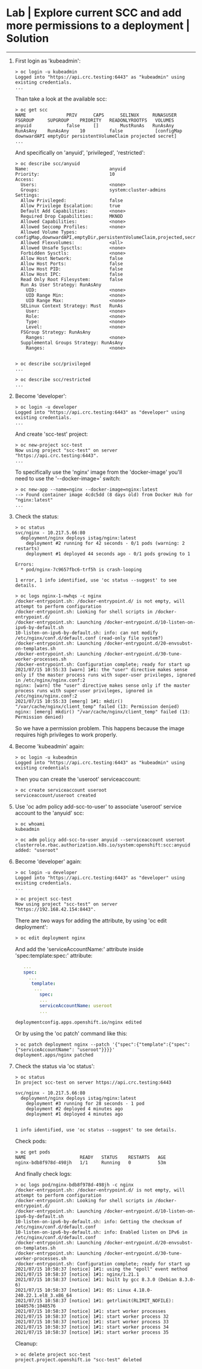 # Lab | Explore current SCC and add more permissions to a deployment | Solution

---

1. First login as 'kubeadmin':

   ```console
   > oc login -u kubeadmin
   Logged into "https://api.crc.testing:6443" as "kubeadmin" using existing credentials.
   ...
   ```

   Than take a look at the available scc:

   ```console
   > oc get scc
   NAME               PRIV      CAPS      SELINUX     RUNASUSER          FSGROUP     SUPGROUP    PRIORITY   READONLYROOTFS   VOLUMES
   anyuid             false     []        MustRunAs   RunAsAny           RunAsAny    RunAsAny    10         false            [configMap downwardAPI emptyDir persistentVolumeClaim projected secret]
   ...
   ```

   And specifically on 'anyuid', 'privileged', 'restricted':

   ```console
   > oc describe scc/anyuid
   Name:                              anyuid
   Priority:                          10
   Access:
     Users:                           <none>
     Groups:                          system:cluster-admins
   Settings:
     Allow Privileged:                false
     Allow Privilege Escalation:      true
     Default Add Capabilities:        <none>
     Required Drop Capabilities:      MKNOD
     Allowed Capabilities:            <none>
     Allowed Seccomp Profiles:        <none>
     Allowed Volume Types:            configMap,downwardAPI,emptyDir,persistentVolumeClaim,projected,secret
     Allowed Flexvolumes:             <all>
     Allowed Unsafe Sysctls:          <none>
     Forbidden Sysctls:               <none>
     Allow Host Network:              false
     Allow Host Ports:                false
     Allow Host PID:                  false
     Allow Host IPC:                  false
     Read Only Root Filesystem:       false
     Run As User Strategy: RunAsAny
       UID:                           <none>
       UID Range Min:                 <none>
       UID Range Max:                 <none>
     SELinux Context Strategy: Must   RunAs
       User:                          <none>
       Role:                          <none>
       Type:                          <none>
       Level:                         <none>
     FSGroup Strategy: RunAsAny
       Ranges:                        <none>
     Supplemental Groups Strategy: RunAsAny
       Ranges:                        <none>


   > oc describe scc/privileged
   ...

   > oc describe scc/restricted
   ...
   ```

2. Become 'developer':

   ```console
   > oc login -u developer
   Logged into "https://api.crc.testing:6443" as "developer" using existing credentials.
   ...
   ```

   And create 'scc-test' project:

   ```console
   > oc new-project scc-test
   Now using project "scc-test" on server "https://api.crc.testing:6443".
   ...
   ```

   To specifically use the 'nginx' image from the 'docker-image' you'll need to
   use the '--docker-image=' switch:

   ```console
   > oc new-app --name=nginx --docker-image=nginx:latest
   --> Found container image 4cdc5dd (8 days old) from Docker Hub for "nginx:latest"
   ...
   ```

3. Check the status:

   ```console
   > oc status
   svc/nginx - 10.217.5.66:80
     deployment/nginx deploys istag/nginx:latest
       deployment #2 running for 42 seconds - 0/1 pods (warning: 2 restarts)
       deployment #1 deployed 44 seconds ago - 0/1 pods growing to 1

   Errors:
     * pod/nginx-7c9657fbc6-trf5h is crash-looping

   1 error, 1 info identified, use 'oc status --suggest' to see details.

   > oc logs nginx-1-nwhqs -c nginx
   /docker-entrypoint.sh: /docker-entrypoint.d/ is not empty, will attempt to perform configuration
   /docker-entrypoint.sh: Looking for shell scripts in /docker-entrypoint.d/
   /docker-entrypoint.sh: Launching /docker-entrypoint.d/10-listen-on-ipv6-by-default.sh
   10-listen-on-ipv6-by-default.sh: info: can not modify /etc/nginx/conf.d/default.conf (read-only file system?)
   /docker-entrypoint.sh: Launching /docker-entrypoint.d/20-envsubst-on-templates.sh
   /docker-entrypoint.sh: Launching /docker-entrypoint.d/30-tune-worker-processes.sh
   /docker-entrypoint.sh: Configuration complete; ready for start up
   2021/07/15 10:55:33 [warn] 1#1: the "user" directive makes sense only if the master process runs with super-user privileges, ignored in /etc/nginx/nginx.conf:2
   nginx: [warn] the "user" directive makes sense only if the master process runs with super-user privileges, ignored in /etc/nginx/nginx.conf:2
   2021/07/15 10:55:33 [emerg] 1#1: mkdir() "/var/cache/nginx/client_temp" failed (13: Permission denied)
   nginx: [emerg] mkdir() "/var/cache/nginx/client_temp" failed (13: Permission denied)
   ```

   So we have a permission problem. This happens because the image requires high
   privileges to work properly.

4. Become 'kubeadmin' again:

   ```console
   > oc login -u kubeadmin
   Logged into "https://api.crc.testing:6443" as "kubeadmin" using existing credentials
   ```

   Then you can create the 'useroot' serviceaccount:

   ```console
   > oc create serviceaccount useroot
   serviceaccount/useroot created
   ```

5. Use 'oc adm policy add-scc-to-user' to associate 'useroot' service account
   to the 'anyuid' scc:

   ```console
   > oc whoami
   kubeadmin

   > oc adm policy add-scc-to-user anyuid --serviceaccount useroot
   clusterrole.rbac.authorization.k8s.io/system:openshift:scc:anyuid added: "useroot"
   ```

6. Become 'developer' again:

   ```console
   > oc login -u developer
   Logged into "https://api.crc.testing:6443" as "developer" using existing credentials.
   ...

   > oc project scc-test
   Now using project "scc-test" on server "https://192.168.42.154:8443".
   ```

   There are two ways for adding the attribute, by using 'oc edit deployment':

   ```console
   > oc edit deployment nginx
   ```

   And add the 'serviceAccountName:' attribute inside 'spec:template:spec:'
   attribute:

   ```yaml
      ...
      spec:
        ...
         template:
          ...
            spec:
            ...
            serviceAccountName: useroot
            ...
   ```

   ```console
   deploymentconfig.apps.openshift.io/nginx edited
   ```

   Or by using the 'oc patch' command like this:

   ```console
   > oc patch deployment nginx --patch '{"spec":{"template":{"spec":{"serviceAccountName": "useroot"}}}}'
   deployment.apps/nginx patched
   ```

7. Check the status via 'oc status':

   ```console
   > oc status
   In project scc-test on server https://api.crc.testing:6443

   svc/nginx - 10.217.5.66:80
     deployment/nginx deploys istag/nginx:latest
       deployment #3 running for 28 seconds - 1 pod
       deployment #2 deployed 4 minutes ago
       deployment #1 deployed 4 minutes ago


   1 info identified, use 'oc status --suggest' to see details.
   ```

   Check pods:

   ```console
   > oc get pods
   NAME                    READY   STATUS    RESTARTS   AGE
   nginx-bdb8f978d-498jh   1/1     Running   0          53m
   ```

   And finally check logs:

   ```console
   > oc logs pod/nginx-bdb8f978d-498jh -c nginx
   /docker-entrypoint.sh: /docker-entrypoint.d/ is not empty, will attempt to perform configuration
   /docker-entrypoint.sh: Looking for shell scripts in /docker-entrypoint.d/
   /docker-entrypoint.sh: Launching /docker-entrypoint.d/10-listen-on-ipv6-by-default.sh
   10-listen-on-ipv6-by-default.sh: info: Getting the checksum of /etc/nginx/conf.d/default.conf
   10-listen-on-ipv6-by-default.sh: info: Enabled listen on IPv6 in /etc/nginx/conf.d/default.conf
   /docker-entrypoint.sh: Launching /docker-entrypoint.d/20-envsubst-on-templates.sh
   /docker-entrypoint.sh: Launching /docker-entrypoint.d/30-tune-worker-processes.sh
   /docker-entrypoint.sh: Configuration complete; ready for start up
   2021/07/15 10:58:37 [notice] 1#1: using the "epoll" event method
   2021/07/15 10:58:37 [notice] 1#1: nginx/1.21.1
   2021/07/15 10:58:37 [notice] 1#1: built by gcc 8.3.0 (Debian 8.3.0-6)
   2021/07/15 10:58:37 [notice] 1#1: OS: Linux 4.18.0-240.22.1.el8_3.x86_64
   2021/07/15 10:58:37 [notice] 1#1: getrlimit(RLIMIT_NOFILE): 1048576:1048576
   2021/07/15 10:58:37 [notice] 1#1: start worker processes
   2021/07/15 10:58:37 [notice] 1#1: start worker process 32
   2021/07/15 10:58:37 [notice] 1#1: start worker process 33
   2021/07/15 10:58:37 [notice] 1#1: start worker process 34
   2021/07/15 10:58:37 [notice] 1#1: start worker process 35
   ```

   Cleanup:

   ```console
   > oc delete project scc-test
   project.project.openshift.io "scc-test" deleted
   ```
